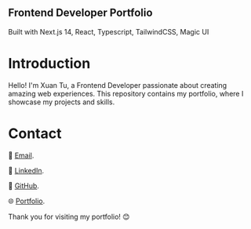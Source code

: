 ## Frontend Developer Portfolio

Built with Next.js 14, React, Typescript, TailwindCSS, Magic UI

# Introduction

Hello! I'm Xuan Tu, a Frontend Developer passionate about creating amazing web experiences. This repository contains my portfolio, where I showcase my projects and skills.

# Contact

📧 [Email](mailto:tutx.it610@gmail.com).

💼 [LinkedIn](https://www.linkedin.com/in/t%C3%BA-tr%E1%BA%A7n-b7a482325).

🐙 [GitHub](https://github.com/tukoi2001).

🌐 [Portfolio](https://xuan-tu-dev.vercel.app).

Thank you for visiting my portfolio! 😊
